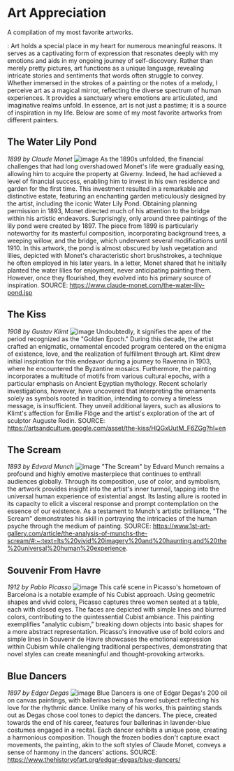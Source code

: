 # Art Appreciation
A compilation of my most favorite artworks. 

: Art holds a special place in my heart for numerous meaningful reasons. It serves as a captivating form of expression that resonates deeply with my emotions and aids in my ongoing journey of self-discovery. Rather than merely pretty pictures, art functions as a unique language, revealing intricate stories and sentiments that words often struggle to convey. Whether immersed in the strokes of a painting or the notes of a melody, I perceive art as a magical mirror, reflecting the diverse spectrum of human experiences. It provides a sanctuary where emotions are articulated, and imaginative realms unfold. In essence, art is not just a pastime; it is a source of inspiration in my life. Below are some of my most favorite artworks from different painters. 

##  The Water Lily Pond
*1899 by Claude Monet*
![image](https://github.com/taniniii/taniniii.github.io/assets/151594325/bdd897db-afd9-4898-8aae-32cdd4ed29ad)
As the 1890s unfolded, the financial challenges that had long overshadowed Monet's life were gradually easing, allowing him to acquire the property at Giverny. Indeed, he had achieved a level of financial success, enabling him to invest in his own residence and garden for the first time. This investment resulted in a remarkable and distinctive estate, featuring an enchanting garden meticulously designed by the artist, including the iconic Water Lily Pond. Obtaining planning permission in 1893, Monet directed much of his attention to the bridge within his artistic endeavors. Surprisingly, only around three paintings of the lily pond were created by 1897. The piece from 1899 is particularly noteworthy for its masterful composition, incorporating background trees, a weeping willow, and the bridge, which underwent several modifications until 1910. In this artwork, the pond is almost obscured by lush vegetation and lilies, depicted with Monet's characteristic short brushstrokes, a technique he often employed in his later years. In a letter, Monet shared that he initially planted the water lilies for enjoyment, never anticipating painting them. However, once they flourished, they evolved into his primary source of inspiration. SOURCE: https://www.claude-monet.com/the-water-lily-pond.jsp 

##  The Kiss
*1908 by Gustav Klimt*
![image](https://github.com/taniniii/taniniii.github.io/assets/151594325/e10008bc-3a8a-43c2-a1d3-3dcdee2d6daa)
Undoubtedly, it signifies the apex of the period recognized as the "Golden Epoch." During this decade, the artist crafted an enigmatic, ornamental encoded program centered on the enigma of existence, love, and the realization of fulfillment through art. Klimt drew initial inspiration for this endeavor during a journey to Ravenna in 1903, where he encountered the Byzantine mosaics. Furthermore, the painting incorporates a multitude of motifs from various cultural epochs, with a particular emphasis on Ancient Egyptian mythology. Recent scholarly investigations, however, have uncovered that interpreting the ornaments solely as symbols rooted in tradition, intending to convey a timeless message, is insufficient. They unveil additional layers, such as allusions to Klimt's affection for Emilie Flöge and the artist's exploration of the art of sculptor Auguste Rodin. SOURCE: https://artsandculture.google.com/asset/the-kiss/HQGxUutM_F6ZGg?hl=en

##  The Scream
*1893 by Edvard Munch*
![image](https://github.com/taniniii/taniniii.github.io/assets/151594325/54fd17b7-98f0-4ca7-a8c8-971ff0d97673)
"The Scream" by Edvard Munch remains a profound and highly emotive masterpiece that continues to enthrall audiences globally. Through its composition, use of color, and symbolism, the artwork provides insight into the artist's inner turmoil, tapping into the universal human experience of existential angst. Its lasting allure is rooted in its capacity to elicit a visceral response and prompt contemplation on the essence of our existence. As a testament to Munch's artistic brilliance, "The Scream" demonstrates his skill in portraying the intricacies of the human psyche through the medium of painting. SOURCE: https://www.1st-art-gallery.com/article/the-analysis-of-munchs-the-scream/#:~:text=Its%20vivid%20imagery%20and%20haunting,and%20the%20universal%20human%20experience.

## Souvenir From Havre
*1912 by Pablo Picasso*
![image](https://github.com/taniniii/taniniii.github.io/assets/151594325/c3e9bd6f-593d-4b3b-9a90-5247e0f8414d)
This café scene in Picasso's hometown of Barcelona is a notable example of his Cubist approach. Using geometric shapes and vivid colors, Picasso captures three women seated at a table, each with closed eyes. The faces are depicted with simple lines and blurred colors, contributing to the quintessential Cubist ambiance. This painting exemplifies "analytic cubism," breaking down objects into basic shapes for a more abstract representation. Picasso's innovative use of bold colors and simple lines in Souvenir de Havre showcases the emotional expression within Cubism while challenging traditional perspectives, demonstrating that novel styles can create meaningful and thought-provoking artworks.

## Blue Dancers
*1897 by Edgar Degas* 
![image](https://github.com/taniniii/taniniii.github.io/assets/151594325/9e871f32-7b22-4f29-a441-e3609799f430)
Blue Dancers is one of Edgar Degas's 200 oil on canvas paintings, with ballerinas being a favored subject reflecting his love for the rhythmic dance. Unlike many of his works, this painting stands out as Degas chose cool tones to depict the dancers. The piece, created towards the end of his career, features four ballerinas in lavender-blue costumes engaged in a recital. Each dancer exhibits a unique pose, creating a harmonious composition. Though the frozen bodies don't capture exact movements, the painting, akin to the soft styles of Claude Monet, conveys a sense of harmony in the dancers' actions. SOURCE: https://www.thehistoryofart.org/edgar-degas/blue-dancers/ 
